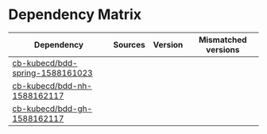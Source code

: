 # Dependency Matrix

Dependency | Sources | Version | Mismatched versions
---------- | ------- | ------- | -------------------
[cb-kubecd/bdd-spring-1588161023](https://github.com/cb-kubecd/bdd-spring-1588161023.git) |  | []() | 
[cb-kubecd/bdd-nh-1588162117](https://github.com/cb-kubecd/bdd-nh-1588162117.git) |  | []() | 
[cb-kubecd/bdd-gh-1588162117](https://github.com/cb-kubecd/bdd-gh-1588162117.git) |  | []() | 

